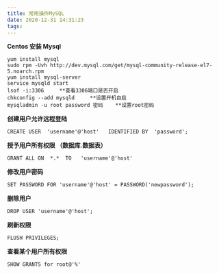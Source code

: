 ```yaml
---
title: 常用操作MySQL
date: 2020-12-31 14:31:23
tags:
---
```

**Centos 安装 Mysql**
```
yum install mysql
sudo rpm -Uvh http://dev.mysql.com/get/mysql-community-release-el7-5.noarch.rpm
yum install mysql-server
service mysqld start
lsof -i:3306     **查看3306端口是否开启
chkconfig --add mysqld     **设置开机自启
mysqladmin -u root password 密码    **设置root密码
```

**创建用户允许远程登陆**
```
CREATE USER  'username'@'host'   IDENTIFIED BY  'password';
```

**授予用户所有权限 （数据库.数据表）**
```
GRANT ALL ON  *.*  TO   'username'@'host'   
```

**修改用户密码**
```
SET PASSWORD FOR 'username'@'host' = PASSWORD('newpassword');
```

**删除用户**
```
DROP USER 'username'@'host';
```

**刷新权限**
```
FLUSH PRIVILEGES;
```

**查看某个用户所有权限**
```
SHOW GRANTS for root@'%'
```
